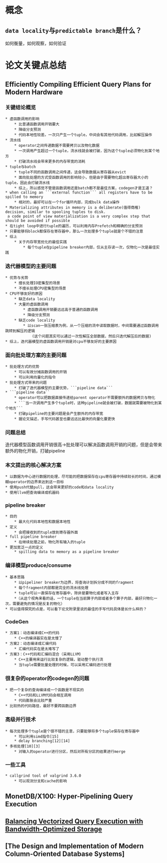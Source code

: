 # 概念
## ```data locality```与```predictable branch```是什么？
如何衡量，如何观察，如何验证



# 论文关键点总结
## Efficiently Compiling Efficient Query Plans for Modern Hardware

### 关键结论概览
	* 虚函数调用的影响
		* 比普通函数调用开销要大
		* 降级分支预测
		* 代码本地性较差。一次只产生一个tuple，中间会有其他代码调用，比如解压操作
	* 流水线
		* operator之间传递数据不需要拷贝以及物化数据
		* 一次调用产生超过一个tuple，流水线就会被打破，因为这个tuple必须物化到某个地方
		* 打破流水线会带来更多的内存带宽的消耗
	* tuple与batch
		* tuple不同的函数调用之间传递，这会导致数据从寄存器从evict
		* 面向批处理的方式受函数调用的影响较小，但是由于需要物化超出寄存器大小的tuple，因此会打破流水线
		* 综上，所以感觉不管是函数调用还是batch都不是最佳方案，codegen才是王道？
	* when calling an ```external function``` all registers have to be spilled to memory
		* 相对的，最好可以在一个for循环内部，完成bulk data操作
	* Materializing attributes in memory is a deliberate(值得商榷) decision, similar to spooling tuples to disk.
	 a code point of view materialization is a very complex step that should be avoided if possible
	* 在tight loop中进行tuple的遍历，可以利用内存Prefetch和精确的分支预测
	* 只要能够将block都保存在寄存器中，那么一次处理多个tuple就是个不错的注意
	* 综上
		* 关于内存带宽优化的最佳实践
			* 每个tuple在pipeline breaker内部，仅从主存读一次，仅物化一次是最佳实践


### 迭代器模型的主要问题
	* 优势与劣势
		* 擅长处理IO密集型的场景
		* 不擅长处理CPU密集型的场景
	* CPU不够友好的原因
	 	* 缺乏data locality
		* 大量的虚函数调用
			* 虚函数调用开销要远远高于普通的函数调用
			* 降级分支预测
		* 缺乏code locality
			* 以scan一张压缩表为例，从一个压缩的流中读取数据时，中间需要通过函数调用跳转到解压的逻辑
				(这个问题其实可以通过一次性解压全部数据，然后只迭代解压后的数据)
	* 综上，迭代器模型的虚函数调用开销是对cpu不够友好的主要原因


### 面向批处理方案的主要问题
	* 批处理方式的优势
		* 可以有效分摊函数调用的开销
		* 可以利用向量化的指令
	* 批处理方式带来的问题
		* 打破了迭代器模型的主要优势，```pipeline data```
	* ```pipeline data``
		* operator可以把数据直接传递给parent operator不需要额外的数据拷贝与物化
		* ```当一次调用产生多个tuple时，这种pipeline就会被打破，数据就需要被物化到某个地方```
		* 打破pipeline的主要问题是会产生额外的内存带宽
		* 据论文描述，手写代码甚至也要远远比最快的向量化要更快

### 问题总结
迭代器模型函数调用开销很高->批处理可以解决函数调用开销的问题，但是会带来额外的物化开销，打破pipeline

### 本文提出的核心解决方案
	* 以数据为中心进行数据的处理，尽可能的把数据保存在cpu寄存器中持续较长的时间，通过模糊operator的边界来达到这一目标
	* 使用push代替pull，这会带来更好的code和data locality
	* 使用llvm把查询编译成机器码

### pipeline breaker
	* 目的
		* 最大化代码本地性和数据本地性
	* 定义
		* 会把接收到的tuple放到寄存器外面
	* full pipeline breaker
		* 在继续处理之前，物化所有输入的tuple
	* 更加宽泛一点的定义
		* spilling data to memory as a pipeline breaker

### 编译模型produce/consume
	* 基本思路
		* 以pipeliner breaker为边界，将查询计划拆分成不同的fragment
		* 每个fragment内部都是完全的流水线处理
		* tuple可以一直保存在寄存器中，除非是要物化或者写入主存
		*（从这个视角来看的话，一个tuple在当前算子内部或者多个算子内部，最好只物化一次，需要避免的情况是反复的物化）
	* 可以值得探究的点是，可以看下论文附录里说的最佳的手写代码具体是长什么样的？

### CodeGen
	* 方案1：动态编译成C++的代码
		* C++的编译器实在是太慢了
	* 方案2：动态编译成汇编代码
		* 汇编代码实在是太难写了
	* 方案3：C++代码和汇编码混合（采用LLVM）
		* C++主要用来运行比较复杂的逻辑，驱动整个执行流
		* 当tuple需要批量处理的时候，可以采用汇编码进行处理

### 很复杂的operator的codegen的问题
	* 把一个复杂的查询编译成一个函数是不现实的
		* C++代码和LLVM代码会相互调用
		* 代码膨胀会比较严重
	* 比较热的代码路径，最好不要跨函数边界

### 高级并行技术
	* 每次处理多个tuple是个很不错的主意，只要能够将多个tuple保存在寄存器中
		* 可以利用simd指令[15]
		* delay branching[12][14]
	* 多核处理[10][3]
		* 对输入的operator进行分区，然后对所有分区的结果进行merge

### 一些工具
	* callgrind tool of valgrind 3.6.0
		* 可以观测分支和cache的影响

## MonetDB/X100: Hyper-Pipelining Query Execution


## [Balancing Vectorized Query Execution with Bandwidth-Optimized Storage](https://dare.uva.nl/search?identifier=5ccbb60a-38b8-4eeb-858a-e7735dd37487)

## [The Design and Implementation of Modern Column-Oriented Database Systems]

